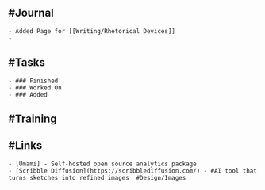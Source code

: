 ## #Journal
	- Added Page for [[Writing/Rhetorical Devices]]
	-
## #Tasks
	- ### Finished
	- ### Worked On
	- ### Added
## #Training
## #Links
	- [Umami] - Self-hosted open source analytics package
	- [Scribble Diffusion](https://scribblediffusion.com/) - #AI tool that turns sketches into refined images  #Design/Images